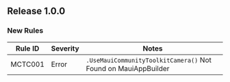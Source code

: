 ﻿## Release 1.0.0

### New Rules

| Rule ID | Severity | Notes                                                          |
|---------|----------|----------------------------------------------------------------|
| MCTC001 | Error    | `.UseMauiCommunityToolkitCamera()` Not Found on MauiAppBuilder | 